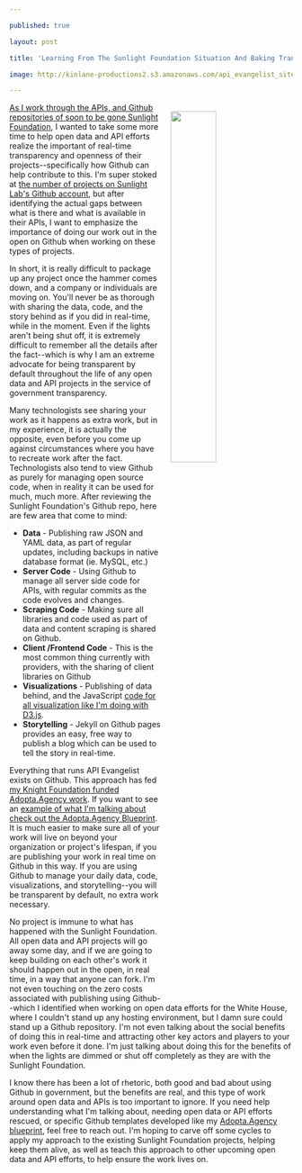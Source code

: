 ---
published: true
layout: post
title: 'Learning From The Sunlight Foundation Situation And Baking Transparency Into Projects'
image: http://kinlane-productions2.s3.amazonaws.com/api_evangelist_site/blog/sunlight_foundation_transparency.png
---

<p><img style="padding: 15px;" src="https://kinlane-productions2.s3.amazonaws.com/api_evangelist_site/blog/sunlight_foundation_transparency.png" alt="" width="40%" align="right" />
<p><a href="http://apievangelist.com/2016/09/23/identifying-the-important-work-from-the-sunlightfoundation-i-would-like-to-see-live-on/">As I work through the APIs, and Github repositories of soon to be gone Sunlight Foundation</a>, I wanted to take some more time to help open data and API efforts realize the important of real-time transparency and openness of their projects--specifically how Github can help contribute to this. I'm super stoked at <a href="https://github.com/sunlightlabs/">the number of projects on Sunlight Lab's Github account</a>, but after identifying the actual gaps between what is there and what is available in their APIs, I want to emphasize the importance of doing our work out in the open on Github when working on these types of projects.
<p>In short, it is really&nbsp;difficult to package up any project once the hammer comes down, and a company or individuals are moving on. You'll never be as thorough with sharing the data, code, and the story behind as if you did in real-time, while&nbsp;in the moment. Even if the lights aren't being shut off, it is extremely difficult to remember all the details after the fact--which is why I am an extreme advocate for being transparent by default throughout the life of any open data and API projects in the service of government transparency.
<p>Many technologists see sharing your work as it happens as extra work, but in my experience, it is actually the opposite, even before you come up against circumstances where you have to recreate work after the fact. Technologists also tend to view Github as purely for managing open source code, when in reality it can be used for much, much more. After reviewing the Sunlight Foundation's Github repo, here are few area that come to mind:
<ul>
<li><strong>Data</strong> - Publishing raw JSON and YAML data, as part of regular updates, including backups in native database format (ie. MySQL, etc.)</li>
<li><strong>Server Code</strong> - Using Github to manage all server side code for APIs, with regular commits as the code evolves and changes.</li>
<li><strong>Scraping Code</strong> - Making sure all libraries and code used as part of data and content scraping is shared on Github.</li>
<li><strong>Client /Frontend Code</strong> - This is the most common thing currently with providers, with the sharing of client libraries on Github</li>
<li><strong>Visualizations</strong> - Publishing of data behind, and the JavaScript <a href="http://apievangelist.com/2016/09/20/d3js-visualizations-using-yaml-and-jekyll/">code for all visualization like I'm doing with D3.js</a>.</li>
<li><strong>Storytelling</strong> - Jekyll on Github pages provides an easy, free way to publish a blog which can be used to tell the story in real-time.</li>
</ul>
<p>Everything that runs API Evangelist exists on Github. This approach has fed <a href="http://adopta.agency/">my Knight Foundation funded Adopta.Agency work</a>. If you want to see an&nbsp;<a href="https://adopta-agency.github.io/adopta-blueprint/">example of what I'm talking about check out the Adopta.Agency Blueprint</a>. It is much easier to make sure all of your work will live on beyond your organization or project's lifespan, if you are publishing your work in real time on Github in this way. If you are using Github to manage your daily data, code, visualizations, and storytelling--you will be transparent by default, no extra work necessary.
<p>No project is immune to what has happened with the Sunlight Foundation. All open data and API projects will go away some day, and if we are going to keep building on each other's work it should happen out in the open, in real time, in a way that anyone can fork. I'm not even touching on the zero costs associated with publishing using Github--which I identified when working on open data efforts for the White House, where I couldn't stand up any hosting environment, but I damn sure could stand up a Github repository. I'm not even talking about the social benefits of doing this in real-time&nbsp;and attracting other key actors and players to your work even before it done. I'm just talking about doing this for the benefits of when the lights are dimmed or shut off completely as they are with the Sunlight Foundation.
<p>I know there has been a lot of rhetoric, both good and bad about using Github in government, but the benefits are real, and this type of work around open data and APIs is too important to ignore. If you need help understanding what I'm talking about, needing open data or API efforts rescued, or specific Github templates developed like my <a href="https://adopta-agency.github.io/adopta-blueprint/">Adopta.Agency blueprint</a>, feel free to reach out. I'm hoping to carve off some cycles to apply my approach to the existing Sunlight Foundation projects, helping keep them alive, as well as teach this approach to other upcoming open data and API efforts, to help ensure the work lives on.

